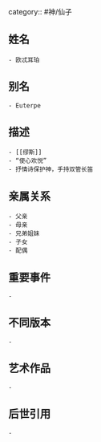 category:: #神/仙子
## 姓名
	- 欧忒耳珀
## 别名
	- Euterpe
## 描述
	- [[缪斯]]
	- “使心欢悦”
	- 抒情诗保护神，手持双管长笛
## 亲属关系
	- 父亲
	- 母亲
	- 兄弟姐妹
	- 子女
	- 配偶
## 重要事件
	-
## 不同版本
	-
## 艺术作品
	-
## 后世引用
	-
